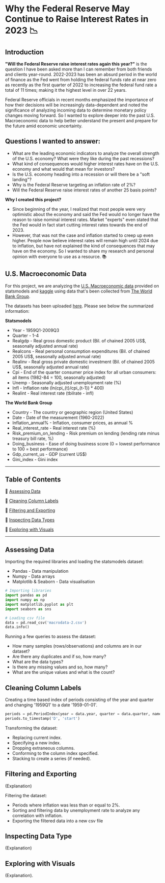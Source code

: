 # Why the Federal Reserve May Continue to Raise Interest Rates in 2023 :chart_with_downwards_trend:

## Introduction

**"Will the Federal Reserve raise interest rates again this year?"** is the question I have been asked more than I can remember from both friends and clients year-round. 2022-2023 has been an absurd period in the world of finance as the Fed went from holding the federal funds rate at near zero as recently as the first quarter of 2022 to increasing the federal fund rate a total of 11 times; making it the highest level in over 22 years.

Federal Reserve officials in recent months emphasized the importance of how their decisions will be increasingly data-dependent and noted the significance of analyzing incoming data to determine monetary policy changes moving forward. So I wanted to explore deeper into the past U.S. Macroeconomic data to help better understand the present and prepare for the future amid economic uncertainty. 

## Questions I wanted to answer:

- What are the leading economic indicators to analyze the overall strength of the U.S. economy? What were they like during the past recessions?
- What kind of consequences would higher interest rates have on the U.S. economy and what would that mean for investors?
- Is the U.S. economy heading into a recession or will there be a "soft landing"?
- Why is the Federal Reserve targeting an inflation rate of 2%?
- Will the Federal Reserve raise interest rates of another 25 basis points? 

**Why I created this project?**
- Since beginning of the year, I realized that most people were very optimistic about the economy and said the Fed would no longer have the reason to raise nominal interest rates. Market "experts" even stated that the Fed would in fact start cutting interest rates towards the end of 2023.
- However, that was not the case and inflation started to creep up even higher. People now believe interest rates will remain high until 2024 due to inflation, but have not explained the kind of consequences that may have on the economy. So I wanted to share my research and personal opinion with everyone to use as a resource. :books:

## U.S. Macroeconomic Data

For this project, we are analyzing the [U.S. Macroeconomic data](https://www.statsmodels.org/stable/datasets/generated/macrodata.html) provided on statsmodels and [kaggle](https://www.kaggle.com/datasets/nicolasgonzalezmunoz/world-bank-world-development-indicators) using data that's been collected from [The World Bank Group](https://www.worldbank.org/en/about/legal/terms-of-use-for-datasets).

The datasets has been uploaded [here](https://github.com/tylerchg/Project_1). Please see below the summarized information:

**Statsmodels**
- Year - 1959Q1-2009Q3 
- Quarter - 1-4
- Realgdp - Real gross domestic product (Bil. of chained 2005 US$, seasonally adjusted annual rate)
- Realcons - Real personal consumption expenditures (Bil. of chained 2005 US$, seasonally adjusted annual rate)
- Realinv - Real gross private domestic investment (Bil. of chained 2005 US$, seasonally adjusted annual rate)
- Cpi - End of the quarter consumer price index for all urban consumers: all items (1982-84 = 100, seasonally adjusted)
- Unemp - Seasonally adjusted unemployment rate (%)
- Infl - Inflation rate (ln(cpi_{t}/cpi_{t-1}) * 400)
- Realint - Real interest rate (tbilrate - infl)

**The World Bank Group**
- Country - The country or geographic region (United States)
- Date - Date of the measurement (1960-2022)
- Inflation_annual% - Inflation, consumer prices, as annual %
- Real_interest_rate - Real interest rate (%)
- Risk_premium_on_lending - Risk premium on lending (lending rate minus treasury bill rate, %)
- Doing_business - Ease of doing business score (0 = lowest performance to 100 = best performance)
- Gdp_current_us - GDP (current US$)
- Gini_index - Gini index

***

## Table of Contents

:pushpin: [Assessing Data](#assessing-data)

:pushpin: [Cleaning Column Labels](#cleaning-column-labels)

:pushpin: [Filtering and Exporting](#filtering_and_exporting)

:pushpin: [Inspecting Data Types](#inspecting_data_type)

:pushpin: [Exploring with Visuals](#exploring_with_visuals)

***

## Assessing Data

Importing the required libraries and loading the statsmodels dataset:
- Pandas - Data manipulation
- Numpy - Data arrays
- Matplotlib & Seaborn - Data visualisation

```python
# Importing libraries
import pandas as pd
import numpy as np
import matplotlib.pyplot as plt
import seaborn as sns

# Loading csv file
data = pd.read_csv('macrodata-2.csv')
data.info()
```

Running a few queries to assess the dataset:
- How many samples (rows/observations) and columns are in our dataset?
- Are there any duplicates and if so, how many?
- What are the data types?
- Is there any missing values and so, how many?
- What are the unique values and what is the count?

## Cleaning Column Labels

Creating a time based index of periods consisting of the year and quarter and changing '1959Q1' to a date '1959-01-01'.

```python
periods = pd.PeriodIndex(year = data.year, quarter = data.quarter, name = 'date')
periods.to_timestamp('D', 'start')
```

Transforming the dataset:
- Replacing current index.
- Specifying a new index.
- Dropping extraneous columns.
- Conforming to the column index specified.
- Stacking to create a series (if needed).

## Filtering and Exporting

(Explanation)

Filtering the dataset:
- Periods where inflation was less than or equal to 2%.
- Sorting and filtering data by unemployment rate to analyze any correlation with inflation.
- Exporting the filtered data into a new csv file

## Inspecting Data Type

(Explanation)

## Exploring with Visuals

(Explanation).

